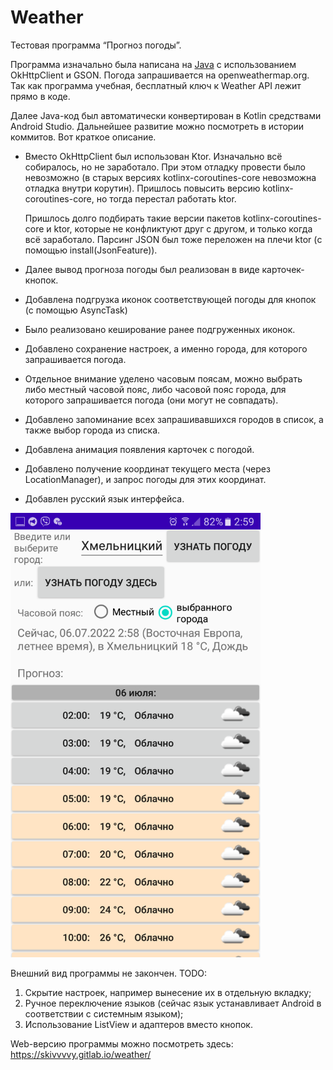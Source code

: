 # Weather

Тестовая программа “Прогноз погоды”.

Программа изначально была написана на [Java](https://github.com/GeorgeBobrov/WeatherJ) с использованием OkHttpClient и GSON. Погода запрашивается на openweathermap.org. Так как программа учебная, бесплатный ключ к Weather API лежит прямо в коде.

Далее Java-код был автоматически конвертирован в Kotlin средствами Android Studio.
Дальнейшее развитие можно посмотреть в истории коммитов. Вот краткое описание.

 - Вместо OkHttpClient был использован Ktor. Изначально всё собиралось, но не заработало. При этом отладку провести было невозможно (в старых версиях kotlinx-coroutines-core невозможна отладка внутри корутин). Пришлось повысить версию kotlinx-coroutines-core, но тогда перестал работать ktor.


    Пришлось долго подбирать такие версии пакетов kotlinx-coroutines-core и ktor, которые не конфликтуют друг с другом, и только когда всё заработало. Парсинг JSON был тоже переложен на плечи ktor (с помощью install(JsonFeature)).

 - Далее вывод прогноза погоды был реализован в виде карточек-кнопок. 
 - Добавлена подгрузка иконок соответствующей погоды для кнопок (с помощью AsyncTask)
 - Было реализовано кеширование ранее подгруженных иконок.
 - Добавлено сохранение настроек, а именно города, для которого запрашивается погода.
 - Отдельное внимание уделено часовым поясам, можно выбрать либо местный часовой пояс, либо часовой пояс города, для которого запрашивается погода (они могут не совпадать).
 - Добавлено запоминание всех запрашивавшихся городов в список, а также выбор города из списка.
 - Добавлена анимация появления карточек с погодой.
 - Добавлено получение координат текущего места (через LocationManager), и запрос погоды для этих координат.
 - Добавлен русский язык интерфейса.


<img src="./WeatherKScreenshot.png" width="400"/>


Внешний вид программы не закончен. TODO:
1. Скрытие настроек, например вынесение их в отдельную вкладку;
2. Ручное переключение языков (сейчас язык устанавливает Android в соответствии с системным языком);
3. Использование ListView и адаптеров вместо кнопок.

Web-версию программы можно посмотреть здесь:
https://skivvvvy.gitlab.io/weather/